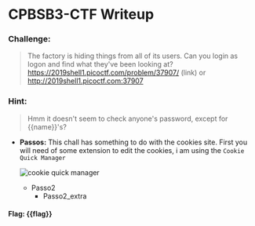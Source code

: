 # CPBSB3-CTF Writeup

### Challenge: 
>The factory is hiding things from all of its users. Can you login as logon and find what they've been looking at? https://2019shell1.picoctf.com/problem/37907/ (link) or http://2019shell1.picoctf.com:37907

### Hint:
> Hmm it doesn't seem to check anyone's password, except for {{name}}'s?

- **Passos:**
	This chall has something to do with the cookies site. First you will need of some extension to edit the cookies, i am using the 
  `Cookie Quick Manager`
  
  ![cookie quick manager](https://imgur.com/a/JdXTNMx)

	- Passo2
		- Passo2_extra


#### Flag: **{{flag}}**

